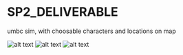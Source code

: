 # SP2_DELIVERABLE
umbc sim, with choosable characters and locations on map

![alt text](https://i.imgur.com/vOn2UDT.png)
![alt text](https://i.imgur.com/HLLAv0Y.png)
![alt text](https://i.imgur.com/aSFPoaU.png)
